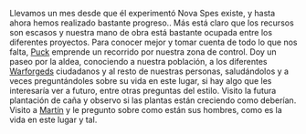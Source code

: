 Llevamos un mes desde que él experimentó Nova Spes existe, y hasta ahora hemos realizado bastante progreso.. Más está claro que los recursos son escasos y nuestra mano de obra está bastante ocupada entre los diferentes proyectos. 
Para conocer mejor y tomar cuenta de todo lo que nos falta, [Puck](Puck.md) emprende un recorrido por nuestra zona de control. 
Doy un paseo por la aldea, conociendo a nuestra población, a los diferentes [Warforgeds](../../../../Nova%20Spes/Recursos%20especiales%20y%20Assets%20del%20reino/Warforgeds.md) ciudadanos y al resto de nuestras personas, saludándolos y a veces preguntándoles sobre su vida en este lugar, si hay algo que les interesaría ver a futuro, entre otras preguntas del estilo. Visito la futura plantación de caña y observo si las plantas están creciendo como deberían.
Visito a [Martín](../../!EVENTOS/NPC´s/Martín.md) y le pregunto sobre como están sus hombres, como es la vida en este lugar y tal. 